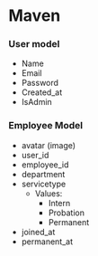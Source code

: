 # Maven

### User model
- Name
- Email
- Password
- Created_at
- IsAdmin

### Employee Model
- avatar (image)
- user_id
- employee_id
- department
- servicetype
  - Values:
    - Intern
    - Probation
    - Permanent
- joined_at
- permanent_at